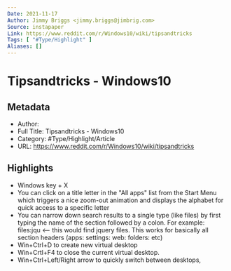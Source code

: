 ```yaml
---
Date: 2021-11-17
Author: Jimmy Briggs <jimmy.briggs@jimbrig.com>
Source: instapaper
Link: https://www.reddit.com/r/Windows10/wiki/tipsandtricks
Tags: [ "#Type/Highlight" ]
Aliases: []
---
```

# Tipsandtricks - Windows10

## Metadata
- Author: 
- Full Title: Tipsandtricks - Windows10
- Category: #Type/Highlight/Article
- URL: https://www.reddit.com/r/Windows10/wiki/tipsandtricks

## Highlights
- Windows key + X
- You can click on a title letter in the "All apps" list from the Start Menu which triggers a nice zoom-out animation and displays the alphabet for quick access to a specific letter
- You can narrow down search results to a single type (like files) by first typing the name of the section followed by a colon. For example:
  files:jqu <-- this would find jquery files.
  This works for basically all section headers (apps: settings: web: folders: etc)
- Win+Ctrl+D to create new virtual desktop
- Win+Crtl+F4 to close the current virtual desktop.
- Win+Ctrl+Left/Right arrow to quickly switch between desktops,
